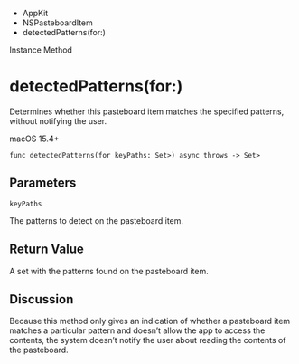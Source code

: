 

- AppKit
- NSPasteboardItem
-  detectedPatterns(for:) 

Instance Method

# detectedPatterns(for:)

Determines whether this pasteboard item matches the specified patterns, without notifying the user.

macOS 15.4+

``` source
func detectedPatterns(for keyPaths: Set>) async throws -> Set>
```

## Parameters 

`keyPaths`  

The patterns to detect on the pasteboard item.

## Return Value

A set with the patterns found on the pasteboard item.

## Discussion

Because this method only gives an indication of whether a pasteboard item matches a particular pattern and doesn’t allow the app to access the contents, the system doesn’t notify the user about reading the contents of the pasteboard.

